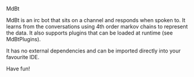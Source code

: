 MdBt

MdBt is an irc bot that sits on a channel and responds when spoken to.
It learns from the conversations using 4th order markov chains to represent
the data. It also supports plugins that can be loaded at runtime (see
MdBtPlugins).

It has no external dependencies and can be imported directly into your
favourite IDE.

Have fun!
